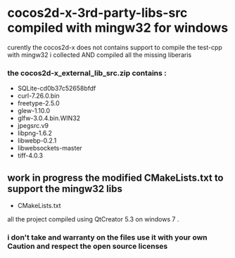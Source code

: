 # cocos2d-x-3rd-party-libs-src compiled with mingw32 for windows 

curently the cocos2d-x does not contains support to compile the test-cpp with mingw32 
i collected AND compiled all the missing liberaris  
### the cocos2d-x_external_lib_src.zip contains : 

* SQLite-cd0b37c52658bfdf
* curl-7.26.0.bin
* freetype-2.5.0
* glew-1.10.0
* glfw-3.0.4.bin.WIN32
* jpegsrc.v9
* libpng-1.6.2
* libwebp-0.2.1
* libwebsockets-master
* tiff-4.0.3
 

## work in progress the modified CMakeLists.txt to support the mingw32 libs 
 * CMakeLists.txt


all the project compiled using QtCreator 5.3 on windows 7 . 

### i don't take and warranty on the files use it with your own Caution and respect the open source licenses

